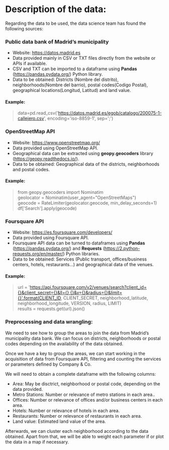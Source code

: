 # Description of the data:

Regarding the data to be used, the data science team has found the following sources:

### Public data bank of Madrid’s municipality
* Website: https://datos.madrid.es
* Data provided mainly in CSV or TXT files directly from the website or APIs if available.
* CSV and TXT can be imported to a dataframe using **Pandas** (https://pandas.pydata.org/) Python library.
* Data to be obtained: Districts (Nombre del distrito), neighborhoods(Nombre del barrio), postal codes(Codigo  Postal), geographical locations(Longitud, Latitud) and land value.

#### Example:
> data=pd.read_csv('https://datos.madrid.es/egob/catalogo/200075-1-callejero.csv', encoding='iso-8859-1', sep=';')  

### OpenStreetMap API
* Website: https://www.openstreetmap.org/
* Data provided using OpenStreetMap API.
* Geographical data can be extracted using **geopy.geocoders** library (https://geopy.readthedocs.io/).
* Data to be obtained: Geographical data of the districts, neighborhoods and postal codes.

#### Example:
> from geopy.geocoders import Nominatim  
> geolocator = Nominatim(user_agent="OpenStreetMaps")  
> geocode = RateLimiter(geolocator.geocode, min_delay_seconds=1)  
> df['Search'].apply(geocode)  

### Foursquare API
* Website: https://es.foursquare.com/developers/
* Data provided using Foursquare API.
* Foursquare API data can be turned to dataframes using **Pandas** (https://pandas.pydata.org/) and **Requests** (https://2.python-requests.org/en/master/) Python libraries.
* Data to be obtained: Services (Public transport, offices/business centers, hotels, restaurants…) and geographical data of the venues.

#### Example:
> url = 'https://api.foursquare.com/v2/venues/search?client_id={}&client_secret={}&ll={},{}&v={}&radius={}&limit={}'.format(CLIENT_ID, CLIENT_SECRET, neighborhood_latitude, neighborhood_longitude, VERSION, radius, LIMIT)  
> results = requests.get(url).json()  

### Preprocessing and data wrangling:
We need to see how to group the areas to join the data from Madrid’s municipality data bank. We can focus on districts, neighborhoods or postal codes depending on the availability of the data obtained.

Once we have a key to group the areas, we can start working in the acquisition of data from Foursquare API, filtering and counting the services or parameters defined by Company & Co.

We will need to obtain a complete dataframe with the following columns:

* Area: May be disctrict, neighborhood or postal code, depending on the data provided.
* Metro Stations: Number or relevance of metro stations in each area..
* Offices: Number or relevance of offices and/or business centers in each area.
* Hotels: Number or relevance of hotels in each area.
* Restaurants: Number or relevance of restaurants in each area.
* Land value: Estimated land value of the area.

Afterwards, we can cluster each neighborhood according to the data obtained. Apart from that, we will be able to weight each parameter if or plot the data in a map if necessary.
